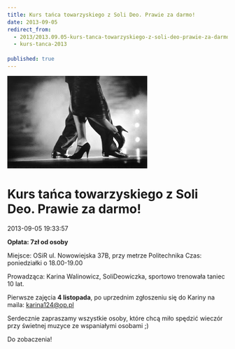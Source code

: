 ```yaml
---
title: Kurs tańca towarzyskiego z Soli Deo. Prawie za darmo!
date: 2013-09-05
redirect_from: 
  - 2013/2013.09.05-kurs-tanca-towarzyskiego-z-soli-deo-prawie-za-darmo
  - kurs-tanca-2013

published: true
---
```



![/assets/posts/2013/2013-09-05-kurs-tanca-towarzyskiego-z-soli-deo-prawie-za-darmo/taniec.jpg](/assets/posts/2013/2013-09-05-kurs-tanca-towarzyskiego-z-soli-deo-prawie-za-darmo/taniec.jpg)

# Kurs tańca towarzyskiego z Soli Deo. Prawie za darmo!

<time>2013-09-05 19:33:57</time>



**Opłata: 7zł od osoby**

Miejsce: OSiR ul. Nowowiejska 37B, przy metrze Politechnika
Czas: poniedziałki o 18.00-19.00

Prowadząca: Karina Walinowicz, SoliDeowiczka, sportowo trenowała taniec 10 lat.

Pierwsze zajęcia **4 listopada**, po uprzednim zgłoszeniu się do Kariny na maila: karina124@op.pl

Serdecznie zapraszamy wszystkie osoby, które chcą miło spędzić wieczór przy świetnej muzyce ze wspaniałymi osobami ;)

Do zobaczenia!


<!--{{json:{"created_date":"2013-09-05 19:33:57","publish_down":"0000-00-00 00:00:00","id":"5285"}}}-->